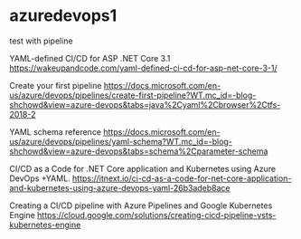 # azuredevops1
test with pipeline


YAML-defined CI/CD for ASP .NET Core 3.1
https://wakeupandcode.com/yaml-defined-ci-cd-for-asp-net-core-3-1/

Create your first pipeline
https://docs.microsoft.com/en-us/azure/devops/pipelines/create-first-pipeline?WT.mc_id=-blog-shchowd&view=azure-devops&tabs=java%2Cyaml%2Cbrowser%2Ctfs-2018-2

YAML schema reference
https://docs.microsoft.com/en-us/azure/devops/pipelines/yaml-schema?WT.mc_id=-blog-shchowd&view=azure-devops&tabs=schema%2Cparameter-schema

CI/CD as a Code for .NET Core application and Kubernetes using Azure DevOps +YAML.
https://itnext.io/ci-cd-as-a-code-for-net-core-application-and-kubernetes-using-azure-devops-yaml-26b3adeb8ace

Creating a CI/CD pipeline with Azure Pipelines and Google Kubernetes Engine
https://cloud.google.com/solutions/creating-cicd-pipeline-vsts-kubernetes-engine



